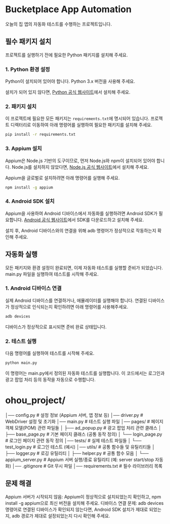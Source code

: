 # Bucketplace App Automation
오늘의 집 앱의 자동화 테스트를 수행하는 프로젝트입니다.

## 필수 패키지 설치
프로젝트를 실행하기 전에 필요한 Python 패키지를 설치해 주세요.

### 1. Python 환경 설정
Python이 설치되어 있어야 합니다. Python 3.x 버전을 사용해 주세요.

설치가 되어 있지 않다면, [Python 공식 웹사이트](https://www.python.org/downloads/)에서 설치해 주세요.

### 2. 패키지 설치
이 프로젝트에 필요한 모든 패키지는 `requirements.txt`에 명시되어 있습니다. 프로젝트 디렉터리로 이동하여 아래 명령어를 실행하여 필요한 패키지를 설치해 주세요.

```bash
pip install -r requirements.txt
```

### 3. Appium 설치
Appium은 Node.js 기반의 도구이므로, 먼저 Node.js와 npm이 설치되어 있어야 합니다. Node.js를 설치하지 않았다면, [Node.js 공식 웹사이트](https://nodejs.org/)에서 설치해 주세요.

Appium을 글로벌로 설치하려면 아래 명령어를 실행해 주세요.

```bash
npm install -g appium
```

### 4. Android SDK 설치
Appium을 사용하여 Android 디바이스에서 자동화를 실행하려면 Android SDK가 필요합니다. [Android 공식 웹사이트](https://developer.android.com/studio)에서 SDK를 다운로드하고 설치해 주세요.

설치 후, Android 디바이스와의 연결을 위해 adb 명령어가 정상적으로 작동하는지 확인해 주세요.

## 자동화 실행
모든 패키지와 환경 설정이 완료되면, 이제 자동화 테스트를 실행할 준비가 되었습니다. main.py 파일을 실행하여 테스트를 시작해 주세요.

### 1. Android 디바이스 연결
실제 Android 디바이스를 연결하거나, 에뮬레이터를 실행해야 합니다. 연결된 디바이스가 정상적으로 인식되는지 확인하려면 아래 명령어를 사용해주세요.

```bash
adb devices
```
디바이스가 정상적으로 표시되면 준비 완료 상태입니다.

### 2. 테스트 실행
다음 명령어를 실행하여 테스트를 시작해 주세요.

```bash
python main.py
```
이 명령어는 main.py에서 정의된 자동화 테스트를 실행합니다. 이 코드에서는 로그인과 광고 팝업 처리 등의 동작을 자동으로 수행합니다.


# ohou_project/
│── config.py          # 설정 정보 (Appium 서버, 앱 정보 등)
│── driver.py          # WebDriver 설정 및 초기화
│── main.py            # 테스트 실행 파일
│── pages/             # 페이지 객체 모델(POM) 관련 파일들
│   ├── ad_popup.py    # 광고 팝업 처리 관련 클래스
│   ├── base_page.py   # 기본 페이지 클래스 (공통 동작 정의)
│   └── login_page.py  # 로그인 페이지 관련 동작 정의
│── tests/             # 실제 테스트 파일들
│   └── test_login.py  # 로그인 테스트 (예시)
│── utils/             # 공통 함수들 및 유틸리티들
│   ├── logger.py      # 로깅 유틸리티
│   ├── helper.py      # 공통 함수 모음
│   └── appium_server.py  # Appium 서버 실행/종료 유틸리티 (예: server start/stop 자동화)
│── .gitignore         # Git 무시 파일
│── requirements.txt   # 필수 라이브러리 목록

## 문제 해결
Appium 서버가 시작되지 않음: Appium이 정상적으로 설치되었는지 확인하고, npm install -g appium으로 최신 버전을 설치해 주세요.
디바이스 연결 문제: adb devices 명령어로 연결된 디바이스가 확인되지 않는다면, Android SDK 설치가 제대로 되었는지, adb 경로가 제대로 설정되었는지 다시 확인해 주세요.
